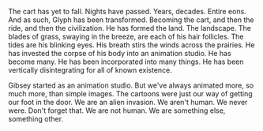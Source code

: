 The cart has yet to fall. Nights have passed. Years, decades. Entire eons. And as such, Glyph has been transformed. Becoming the cart, and then the ride, and then the civilization. He has formed the land. The landscape. The blades of grass, swaying in the breeze, are each of his hair follicles. The tides are his blinking eyes. His breath stirs the winds across the prairies. He has invested the corpse of his body into an animation studio. He has become many. He has been incorporated into many things. He has been vertically disintegrating for all of known existence.

Gibsey started as an animation studio. But we've always animated more, so much more, than simple images. The cartoons were just our way of getting our foot in the door. We are an alien invasion. We aren't human. We never were. Don't forget that. We are not human. We are something else, something other.